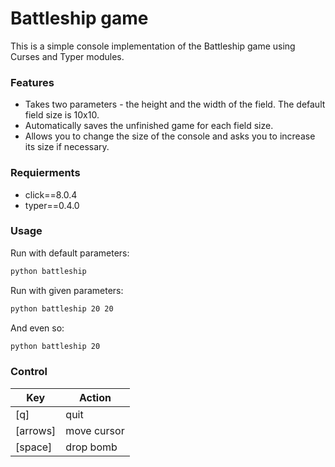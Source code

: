 # Battleship game
This is a simple console implementation of the Battleship game using Curses and Typer modules.

### Features
- Takes two parameters - the height and the width of the field.
  The default field size is 10x10.
- Automatically saves the unfinished game for each field size.
- Allows you to change the size of the console and asks you to increase its size if necessary.

### Requierments
- click==8.0.4
- typer==0.4.0

### Usage
Run with default parameters:
```bash
python battleship
```

Run with given parameters:
```bash
python battleship 20 20
```

And even so:
```bash
python battleship 20
```

### Control
| Key      | Action      |
| -------- | ----------- |
| [q]      | quit        |
| [arrows] | move cursor |
| [space]  | drop bomb   |

